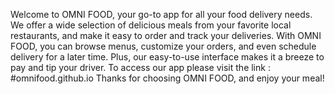 Welcome to OMNI FOOD, your go-to app for all your food delivery needs. We offer a wide selection of delicious meals from your favorite local restaurants, and make it easy to order and track your deliveries. With OMNI FOOD, you can browse menus, customize your orders, and even schedule delivery for a later time. Plus, our easy-to-use interface makes it a breeze to pay and tip your driver. 
To access our app please visit the link : #omnifood.github.io
Thanks for choosing OMNI FOOD, and enjoy your meal! 
